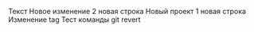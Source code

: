 Текст
Новое изменение
2 новая строка
Новый проект
1 новая строка
Изменение tag
Тест команды git revert